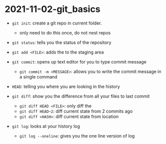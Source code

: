 # 2021-11-02-git_basics

- `git init`: create a git repo in current folder.
    - only need to do this once, do not nest repos
- `git status`: tells you the status of the repository

- `git add <FILE>`: adds the <FILE> to the staging area
- `git commit`: opens up text editor for you to type commit message
    - `git commit -m <MESSAGE>`: allows you to write the commit message in a single command

- `HEAD`: telling you where you are looking in the history
- `git diff`: show you the difference from all your files to last commit
    - `git diff HEAD <FILE>`: only diff the <FILE>
    - `git diff HEAD~2`: diff current state from 2 commits ago
    - `git diff <HASH>`: diff current state from <HASH> location

- `git log`: looks at your history log
    - `git log --oneline`: gives you the one line version of log

